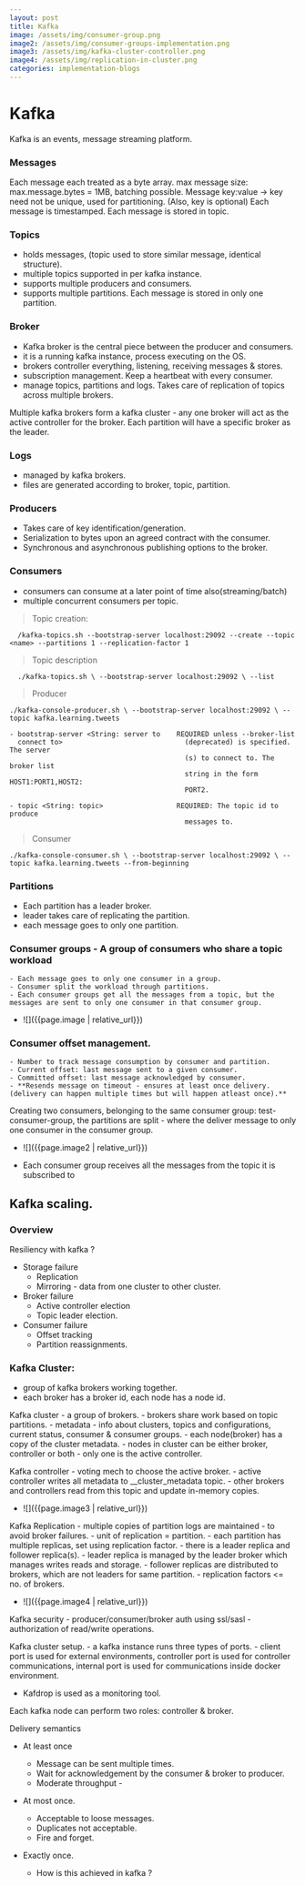 ```yaml
---
layout: post
title: Kafka
image: /assets/img/consumer-group.png
image2: /assets/img/consumer-groups-implementation.png
image3: /assets/img/kafka-cluster-controller.png
image4: /assets/img/replication-in-cluster.png
categories: implementation-blogs
---
```


# Kafka

Kafka is an events, message streaming platform.

### Messages
Each message each treated as a byte array.
max message size: max.message.bytes = 1MB, batching possible.
Message key:value -> key need not be unique, used for partitioning. (Also, key is optional)
Each message is timestamped.
Each message is stored in topic.


### Topics
- holds messages, (topic used to store similar message, identical structure).
- multiple topics supported in per kafka instance. 
- supports multiple producers and consumers.
- supports multiple partitions. Each message is stored in only one partition.

### Broker
- Kafka broker is the central piece between the producer and consumers.
- it is a running kafka instance, process executing on the OS.
- brokers controller everything, listening, receiving messages & stores.
- subscription management. Keep a heartbeat with every consumer.
- manage topics, partitions and logs. Takes care of replication of topics across multiple brokers.

Multiple kafka brokers form a kafka cluster - any one broker will act as the active controller for the broker. Each partition will have a specific broker as the leader.

### Logs
- managed by kafka brokers. 
- files are generated according to broker, topic, partition.

### Producers
- Takes care of key identification/generation. 
- Serialization to bytes upon an agreed contract with the consumer.
- Synchronous and asynchronous publishing options to the broker.

### Consumers
- consumers can consume at a later point of time also(streaming/batch)
- multiple concurrent consumers per topic.

> Topic creation:
```
  /kafka-topics.sh --bootstrap-server localhost:29092 --create --topic <name> --partitions 1 --replication-factor 1
```

> Topic description
```
  ./kafka-topics.sh \ --bootstrap-server localhost:29092 \ --list
```
> Producer
```
./kafka-console-producer.sh \ --bootstrap-server localhost:29092 \ --topic kafka.learning.tweets

- bootstrap-server <String: server to    REQUIRED unless --broker-list          
  connect to>                              (deprecated) is specified. The server
                                           (s) to connect to. The broker list   
                                           string in the form HOST1:PORT1,HOST2:
                                           PORT2. 
                                           
- topic <String: topic>                  REQUIRED: The topic id to produce      
                                           messages to.   
```
> Consumer
```
./kafka-console-consumer.sh \ --bootstrap-server localhost:29092 \ --topic kafka.learning.tweets --from-beginning
```
         
### Partitions
- Each partition has a leader broker.
- leader takes care of replicating the partition.
- each message goes to only one partition.

### Consumer groups - A group of consumers who share a topic workload
    - Each message goes to only one consumer in a group.
    - Consumer split the workload through partitions.
    - Each consumer groups get all the messages from a topic, but the messages are sent to only one consumer in that consumer group.

- ![]({{page.image | relative_url}})

### Consumer offset management.
    - Number to track message consumption by consumer and partition.
    - Current offset: last message sent to a given consumer.
    - Committed offset: last message acknowledged by consumer.
    - **Resends message on timeout - ensures at least once delivery. (delivery can happen multiple times but will happen atleast once).**


Creating two consumers, belonging to the same consumer group: test-consumer-group, 
the partitions are split - where the deliver message to only one consumer in the consumer group.

- ![]({{page.image2 | relative_url}})

- Each consumer group receives all the messages from the topic it is subscribed to 

## Kafka scaling.

### Overview
 
Resiliency with kafka ? 
- Storage failure
    - Replication
    - Mirroring - data from one cluster to other cluster.
- Broker failure
    - Active controller election
    - Topic leader election.
- Consumer failure
    - Offset tracking
    - Partition reassignments.

### Kafka Cluster:
- group of kafka brokers working together.
- each broker has a broker id, each node has a node id.


Kafka cluster 
    - a group of brokers.
    - brokers share work based on topic partitions.
    - metadata - info about clusters, topics and configurations, current status, consumer & consumer groups.
    - each node(broker) has a copy of the cluster metadata.
    - nodes in cluster can be either broker, controller or both - only one is the active controller.

Kafka controller
    - voting mech to choose the active broker.
    - active controller writes all metadata to __cluster_metadata topic.
    - other brokers and controllers read from this topic and update in-memory copies.
- ![]({{page.image3 | relative_url}})

Kafka Replication
    - multiple copies of partition logs are maintained - to avoid broker failures.
    - unit of replication = partition. 
    - each partition has multiple replicas, set using replication factor.
    - there is a leader replica and follower replica(s).
    - leader replica is managed by the leader broker which manages writes reads and storage.
    - follower replicas are distributed to brokers, which are not leaders for same partition.
    - replication factors <= no. of brokers.
- ![]({{page.image4 | relative_url}})


Kafka security
    - producer/consumer/broker auth using ssl/sasl 
    - authorization of read/write operations.

Kafka cluster setup. 
    - a kafka instance runs three types of ports.
    - client port is used for external environments, controller port is used for controller communications, internal port is used for communications inside docker environment.

- Kafdrop is used as a monitoring tool.



Each kafka node can perform two roles: controller & broker.

Delivery semantics
- At least once
    - Message can be sent multiple times.
    - Wait for acknowledgement by the consumer & broker to producer.
    - Moderate throughput - 
- At most once.
    - Acceptable to loose messages.
    - Duplicates not acceptable.
    - Fire and forget.

- Exactly once.
    - How is this achieved in kafka ?
